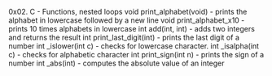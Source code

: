 0x02. C - Functions, nested loops
void print_alphabet(void) - prints the alphabet in lowercase followed by a new line
void print_alphabet_x10 - prints 10 times alphabets in lowercase
int add(int, int) - adds two integers and returns the result
int print_last_digit(int) - prints the last digit of a number
int _islower(int c) - checks for lowercase character.
int _isalpha(int c) - checks for alphabetic character
int print_sign(int n) - prints the sign of a number
int _abs(int) - computes the absolute value of an integer 

